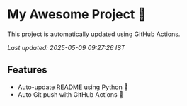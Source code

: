 # My Awesome Project 🚀

This project is automatically updated using GitHub Actions.

_Last updated: 2025-05-09 09:27:26 IST_

## Features
- Auto-update README using Python 🐍
- Auto Git push with GitHub Actions 🤖

